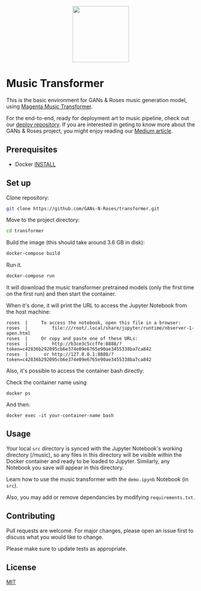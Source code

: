 <p align="center">
<img height=150 src="https://i.imgur.com/VCPjCtU.png">
</p>

# Music Transformer

This is the basic environment for GANs & Roses music generation model, using [Magenta Music Transformer](https://magenta.tensorflow.org/music-transformer).

For the end-to-end, ready for deployment art to music pipeline, check out our [deploy repository](https://github.com/GANs-N-Roses/deploy). If you are interested in geting to know more about the GANs & Roses project, you might enjoy reading our [Medium article](https://medium.com/@atmguille/d1a7cfe8d59a).

## Prerequisites

* Docker [INSTALL](https://www.docker.com/get-started)

## Set up

Clone repository:

```bash
git clone https://github.com/GANs-N-Roses/transformer.git
```

Move to the project directory:

```bash
cd transformer
```

Build the image (this should take around 3.6 GB in disk):

```bash
docker-compose build
```

Run it.

```bash
docker-compose run
```

It will download the music transformer pretrained models (only the first time on the first run) and then start the container.

When it's done, it will print the URL to access the Jupyter Notebook from the host machine:

```
roses  |     To access the notebook, open this file in a browser:
roses  |         file:///root/.local/share/jupyter/runtime/nbserver-1-open.html
roses  |     Or copy and paste one of these URLs:
roses  |         http://b3ce3c5ccffe:8888/?token=c42836b292095cb6e374e09e6765e90ae3455338ba7ca842
roses  |      or http://127.0.0.1:8888/?token=c42836b292095cb6e374e09e6765e90ae3455338ba7ca842
```

Also, it's possible to access the container bash directly:

Check the container name using
```
docker ps
```

And then:
```
docker exec -it your-container-name bash
```

## Usage

Your local ```src``` directory is synced with the Jupyter Notebook's working directory (/music), so any files in this directory will be visible within the Docker container and ready to be loaded to Jupyter. Similarly, any Notebook you save will appear in this directory.

Learn how to use the music transformer with the ```demo.ipynb``` Notebook (in ```src```).

Also, you may add or remove dependancies by modifying ```requirements.txt```.

## Contributing
Pull requests are welcome. For major changes, please open an issue first to discuss what you would like to change.

Please make sure to update tests as appropriate.

## License
[MIT](https://choosealicense.com/licenses/mit/)
